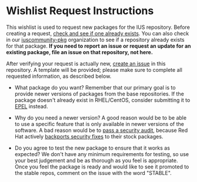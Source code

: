 # Wishlist Request Instructions

This wishlist is used to request new packages for the IUS repository.  Before
creating a request, [check and see if one already exists][issues].  You can
also check in our [iuscommunity-pkg][iuscommunity-pkg] organization to see if a
repository already exists for that package.  **If you need to report an issue
or request an update for an existing package, file an issue on that repository,
not here.**

After verifying your request is actually new, [create an issue][create] in this
repository.  A template will be provided; please make sure to complete all
requested information, as described below.

- What package do you want?  Remember that our primary goal is to provide newer
versions of packages from the base repositories.  If the package doesn't
already exist in RHEL/CentOS, consider submitting it to [EPEL][epel] instead.

- Why do you need a newer version?  A good reason would be to be able to use a
specific feature that is only available in newer versions of the software.  A
bad reason would be to [pass a security audit][pci], because Red Hat actively
[backports security fixes][backporting] to their stock packages.

- Do you agree to test the new package to ensure that it works as expected?  We
don't have any minimum requirements for testing, so use your best judgement and
be as thorough as you feel is appropriate.  Once you feel the package is ready
and would like to see it promoted to the stable repos, comment on the issue
with the word "STABLE".

[issues]: https://github.com/iuscommunity/wishlist/issues?q=is%3Aissue
[iuscommunity-pkg]: https://github.com/iuscommunity-pkg
[create]: https://github.com/iuscommunity/wishlist/issues/new
[epel]: https://fedoraproject.org/wiki/EPEL
[pci]: https://ius.io/FAQs/#should-i-use-ius-so-i-can-pass-pci-or-other-security-audits
[backporting]: https://access.redhat.com/security/updates/backporting
